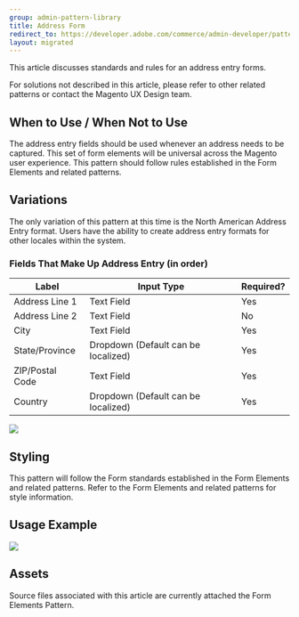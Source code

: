 ```yaml
---
group: admin-pattern-library
title: Address Form
redirect_to: https://developer.adobe.com/commerce/admin-developer/pattern-library/templates/address-form/
layout: migrated
---
```

This article discusses standards and rules for an address entry forms.

For solutions not described in this article, please refer to other related patterns or contact the Magento UX Design team.

## When to Use / When Not to Use

The address entry fields should be used whenever an address needs to be captured. This set of form elements will be universal across the Magento user experience. This pattern should follow rules established in the Form Elements and related patterns.

## Variations

The only variation of this pattern at this time is the North American Address Entry format. Users have the ability to create address entry formats for other locales within the system.

### Fields That Make Up Address Entry (in order)

<table>
  <thead>
    <th>Label</th>
    <th>Input Type</th>
    <th>Required?</th>
  </thead>
  <tbody>
    <tr>
      <td>Address Line 1</td>
      <td>Text Field</td>
      <td>Yes</td>
    </tr>
    <tr>
      <td>Address Line 2</td>
      <td>Text Field</td>
      <td>No</td>
    </tr>
    <tr>
      <td>City</td>
      <td>Text Field</td>
      <td>Yes</td>
    </tr>
    <tr>
      <td>State/Province</td>
      <td>Dropdown (Default can be localized)</td>
      <td>Yes</td>
    </tr>
    <tr>
      <td>ZIP/Postal Code</td>
      <td>Text Field</td>
      <td>Yes</td>
    </tr>
    <tr>
      <td>Country</td>
      <td>Dropdown (Default can be localized)</td>
      <td>Yes</td>
    </tr>
  </tbody>
</table>

![](img/AddressForm_example01.jpg)

## Styling

This pattern will follow the Form standards established in the Form Elements and related patterns. Refer to the Form Elements and related patterns for style information.

## Usage Example

![](img/AddressForm_example02.jpg)

## Assets

Source files associated with this article are currently attached the Form Elements Pattern.
